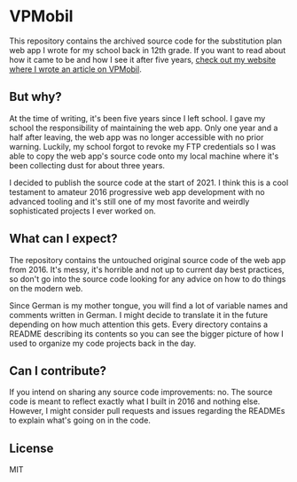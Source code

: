 # VPMobil

This repository contains the archived source code for the substitution plan web app I wrote for my school back in 12th grade. If you want to read about how it came to be and how I see it after five years, [check out my website where I wrote an article on VPMobil](https://owlspace.xyz/dev/vpmobil).

## But why?

At the time of writing, it's been five years since I left school. I gave my school the responsibility of maintaining the web app. Only one year and a half after leaving, the web app was no longer accessible with no prior warning. Luckily, my school forgot to revoke my FTP credentials so I was able to copy the web app's source code onto my local machine where it's been collecting dust for about three years.

I decided to publish the source code at the start of 2021. I think this is a cool testament to amateur 2016 progressive web app development with no advanced tooling and it's still one of my most favorite and weirdly sophisticated projects I ever worked on.

## What can I expect?

The repository contains the untouched original source code of the web app from 2016. It's messy, it's horrible and not up to current day best practices, so don't go into the source code looking for any advice on how to do things on the modern web.

Since German is my mother tongue, you will find a lot of variable names and comments written in German. I might decide to translate it in the future depending on how much attention this gets. Every directory contains a README describing its contents so you can see the bigger picture of how I used to organize my code projects back in the day.

## Can I contribute?

If you intend on sharing any source code improvements: no. The source code is meant to reflect exactly what I built in 2016 and nothing else. However, I might consider pull requests and issues regarding the READMEs to explain what's going on in the code.

## License

MIT